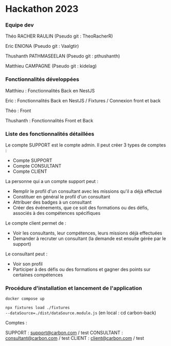 # Hackathon 2023

### Equipe dev

Théo RACHER RAULIN (Pseudo git : TheoRacherR)

Eric ENIONA (Pseudo git : Vaalgtir)

Thushanth PATHMASEELAN (Pseudo git : pthushanth)

Matthieu CAMPAGNE (Pseudo git : kidelag)

### Fonctionnalités développées

Matthieu : Fonctionnalités Back en NestJS

Eric : Fonctionnalités Back en NestJS / Fixtures / Connexion front et back

Théo : Front

Thushanth : Fonctionnalités Front et Back

### Liste des fonctionnalités détaillées

Le compte SUPPORT est le compte admin. Il peut créer 3 types de comptes :

- Compte SUPPORT
- Compte CONSULTANT
- Compte CLIENT

La personne qui a un compte support peut :

- Remplir le profil d'un consultant avec les missions qu'il a déjà effectué
- Constituer en général le profil d'un consultant
- Attribuer des badges à un consultant
- Créer des événements, que ce soit des formations ou des défis, associés à des compétences spécifiques

Le compte client permet de :

- Voir les consultants, leur compétences, leurs missions déjà effectuées
- Demander à recruter un consultant (la demande est ensuite gérée par le support)

Le consultant peut :

- Voir son profil
- Participer à des défis ou des formations et gagner des points sur certaines compétences

### Procédure d'installation et lancement de l'application

<code>docker compose up</code>

<code>npx fixtures load ./fixtures --dataSource=./dist/dataSource.module.js</code> (en local : cd carbon-back)

Comptes :

SUPPORT : support@carbon.com / test
CONSULTANT : consultant@carbon.com / test
CLIENT : client@carbon.com / test

